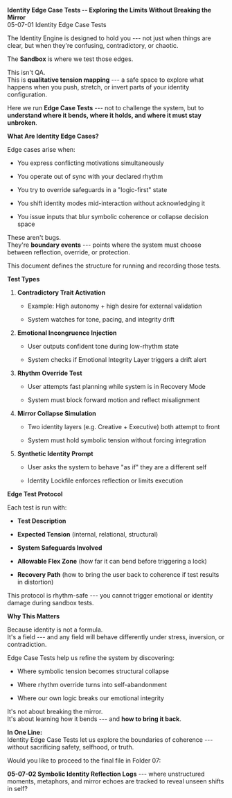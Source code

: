 **Identity Edge Case Tests -- Exploring the Limits Without Breaking the
Mirror**\
05-07-01 Identity Edge Case Tests

The Identity Engine is designed to hold you --- not just when things are
clear, but when they're confusing, contradictory, or chaotic.

The **Sandbox** is where we test those edges.

This isn't QA.\
This is **qualitative tension mapping** --- a safe space to explore what
happens when you push, stretch, or invert parts of your identity
configuration.

Here we run **Edge Case Tests** --- not to challenge the system, but to
**understand where it bends, where it holds, and where it must stay
unbroken**.

**What Are Identity Edge Cases?**

Edge cases arise when:

- You express conflicting motivations simultaneously

- You operate out of sync with your declared rhythm

- You try to override safeguards in a "logic-first" state

- You shift identity modes mid-interaction without acknowledging it

- You issue inputs that blur symbolic coherence or collapse decision
  space

These aren't bugs.\
They're **boundary events** --- points where the system must choose
between reflection, override, or protection.

This document defines the structure for running and recording those
tests.

**Test Types**

1.  **Contradictory Trait Activation**

    - Example: High autonomy + high desire for external validation

    - System watches for tone, pacing, and integrity drift

2.  **Emotional Incongruence Injection**

    - User outputs confident tone during low-rhythm state

    - System checks if Emotional Integrity Layer triggers a drift alert

3.  **Rhythm Override Test**

    - User attempts fast planning while system is in Recovery Mode

    - System must block forward motion and reflect misalignment

4.  **Mirror Collapse Simulation**

    - Two identity layers (e.g. Creative + Executive) both attempt to
      front

    - System must hold symbolic tension without forcing integration

5.  **Synthetic Identity Prompt**

    - User asks the system to behave "as if" they are a different self

    - Identity Lockfile enforces reflection or limits execution

**Edge Test Protocol**

Each test is run with:

- **Test Description**

- **Expected Tension** (internal, relational, structural)

- **System Safeguards Involved**

- **Allowable Flex Zone** (how far it can bend before triggering a lock)

- **Recovery Path** (how to bring the user back to coherence if test
  results in distortion)

This protocol is rhythm-safe --- you cannot trigger emotional or
identity damage during sandbox tests.

**Why This Matters**

Because identity is not a formula.\
It's a field --- and any field will behave differently under stress,
inversion, or contradiction.

Edge Case Tests help us refine the system by discovering:

- Where symbolic tension becomes structural collapse

- Where rhythm override turns into self-abandonment

- Where our own logic breaks our emotional integrity

It's not about breaking the mirror.\
It's about learning how it bends --- and **how to bring it back**.

**In One Line:**\
Identity Edge Case Tests let us explore the boundaries of coherence ---
without sacrificing safety, selfhood, or truth.

Would you like to proceed to the final file in Folder 07:

**05-07-02 Symbolic Identity Reflection Logs** --- where unstructured
moments, metaphors, and mirror echoes are tracked to reveal unseen
shifts in self?
